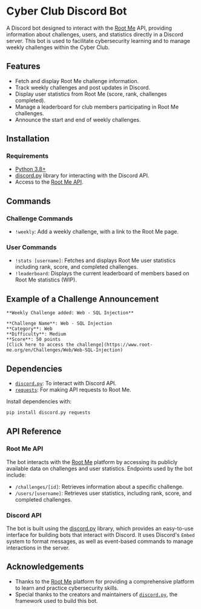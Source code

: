 # Cyber Club Discord Bot

A Discord bot designed to interact with the [Root Me](https://api.www.root-me.org/) API, providing information about challenges, users, and statistics directly in a Discord server. This bot is used to facilitate cybersecurity learning and to manage weekly challenges within the Cyber Club.

## Features

- Fetch and display Root Me challenge information.
- Track weekly challenges and post updates in Discord.
- Display user statistics from Root Me (score, rank, challenges completed).
- Manage a leaderboard for club members participating in Root Me challenges.
- Announce the start and end of weekly challenges.

## Installation

### Requirements

- [Python 3.8+](https://www.python.org/)
- [discord.py](https://discordpy.readthedocs.io/en/stable/) library for interacting with the Discord API.
- Access to the [Root Me API](https://api.www.root-me.org/).

## Commands

### Challenge Commands

- `!weekly`: Add a weekly challenge, with a link to the Root Me page.

### User Commands

- `!stats [username]`: Fetches and displays Root Me user statistics including rank, score, and completed challenges.
- `!leaderboard`: Displays the current leaderboard of members based on Root Me statistics (WIP).

## Example of a Challenge Announcement

```plaintext
**Weekly Challenge added: Web - SQL Injection**

**Challenge Name**: Web - SQL Injection
**Category**: Web
**Difficulty**: Medium
**Score**: 50 points
[Click here to access the challenge](https://www.root-me.org/en/Challenges/Web/Web-SQL-Injection)
```

## Dependencies

- [`discord.py`](https://discordpy.readthedocs.io/en/stable/): To interact with Discord API.
- [`requests`](https://docs.python-requests.org/en/latest/): For making API requests to Root Me.

Install dependencies with:

```bash
pip install discord.py requests
```

## API Reference

### Root Me API

The bot interacts with the [Root Me](https://api.www.root-me.org/) platform by accessing its publicly available data on challenges and user statistics. Endpoints used by the bot include:

- `/challenges/[id]`: Retrieves information about a specific challenge.
- `/users/[username]`: Retrieves user statistics, including rank, score, and completed challenges.

### Discord API

The bot is built using the [discord.py](https://discordpy.readthedocs.io/en/stable/) library, which provides an easy-to-use interface for building bots that interact with Discord. It uses Discord's `Embed` system to format messages, as well as event-based commands to manage interactions in the server.


## Acknowledgements

- Thanks to the [Root Me](https://api.www.root-me.org/) platform for providing a comprehensive platform to learn and practice cybersecurity skills.
- Special thanks to the creators and maintainers of [`discord.py`](https://discordpy.readthedocs.io/en/stable/), the framework used to build this bot.
